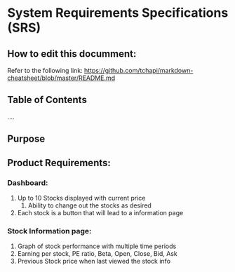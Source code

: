 # System Requirements Specifications (SRS)
## How to edit this documment: 
Refer to the following link: https://github.com/tchapi/markdown-cheatsheet/blob/master/README.md



## Table of Contents

….


## Purpose


## Product Requirements:
### Dashboard:
1.	Up to 10 Stocks displayed with current price
    1.	Ability to change out the stocks as desired
2.	Each stock is a button that will lead to a information page
### Stock Information page:
1.	Graph of stock performance with multiple time periods
2.	Earning per stock, PE ratio, Beta, Open, Close, Bid, Ask 
3.	Previous Stock price when last viewed the stock info
